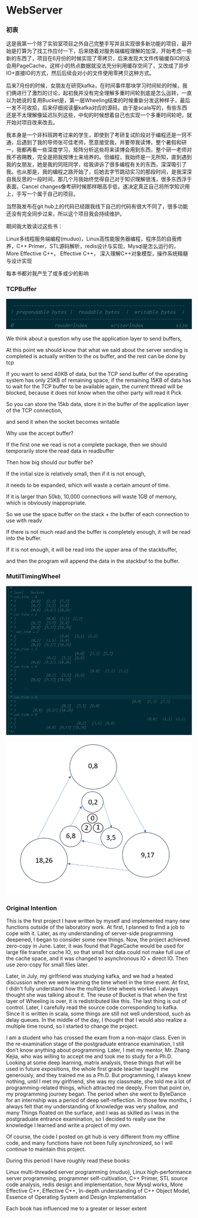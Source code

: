 # WebServer

### 初衷

这是我第一个除了实验室项目之外自己完整手写并且实现很多新功能的项目，最开始是打算为了找工作应付一下，后来随着对服务端编程理解的加深，开始考虑一些新的东西了，项目在6月份的时候实现了零拷贝，后来发现大文件传输缓存IO的话会用PageCache，这样小的热点数据就没法充分利用缓存空间了，又改成了异步IO+直接IO的方式，然后后续会对小的文件使用零拷贝这种方式。

后来7月份的时候，女朋友在研究kafka，在时间事件那块学习时间轮的时候，我们俩进行了激烈的讨论，起初我并没有完全理解多重时间轮到底是怎么运转，一直以为她说的复用Bucket是，第一层Wheeling结束的时候重新分发这种样子，最后一发不可收拾，后来仔细阅读量kafka对应的源码，由于是scala写的，有些东西还是不太理解像延迟队列这些，中旬的时候想着自己也实现一个多重时间轮吧，就开始对项目改来改去。

我本身是一个非科班跨考过来的学生，即使到了考研复试阶段对于编程还是一窍不通，后遇到了我的导师张可佳老师，愿意接受我，并要带我读博，整个暑假和研一，我都再看一些深度学习，矩阵分析这些将来读博会用到东西，整个研一老师对我不吝赐教，完全是把我按博士来培养的。但编程，我始终是一无所知，直到遇到我的女朋友，她是我的同班同学，给我讲诉了很多编程有关的东西，深深吸引了我。也从那是，我的编程之路开始了，后她去字节跳动实习的那段时间，是我深深自我反思的一段时间，那几个月我始终觉得自己对于知识理解很浅，很多东西浮于表面，Cancel changes像考研时候那样眼高手低，遂决定真正自己将所学知识用上，手写一个属于自己的项目。

当然我发布在git hub上的代码已经跟我线下自己的代码有很大不同了，很多功能还没有完全同步过来，所以这个项目我会持续维护。

期间我大致读过这些书：

Linux多线程服务端编程(muduo)，Linux高性能服务器编程，程序员的自我修养，C++ Primer，STL源码解析，redis设计与实现，Mysql是怎么运行的， More Effective C++， Effective C++， 深入理解C++对象模型，操作系统精髓与设计实现

每本书都对我产生了或多或少的影响

### TCPBuffer

![](./resources/Redme/TCPbuffer.jpg)

We think about a question why use the application layer to send buffers,

At this point we should know that what we said about the server sending is completed is actually written to the os buffer, and the rest can be done by tcp

If you want to send 40KB of data, but the TCP send buffer of the operating system has only 25KB of remaining space, if the remaining 15KB of data has to wait for the TCP buffer to be available again, the current thread will be blocked, because it does not know when the other party will read it Pick

So you can store the 15kb data, store it in the buffer of the application layer of the TCP connection, 

and send it when the socket becomes writable

Why use the accept buffer?

If the first one we read is not a complete package, then we should temporarily store the read data in readbuffer

Then how big should our buffer be?

If the initial size is relatively small, then if it is not enough, 

it needs to be expanded, which will waste a certain amount of time. 

If it is larger than 50kb, 10,000 connections will waste 1GB of memory, which is obviously inappropriate.

So we use the space buffer on the stack + the buffer of each connection to use with readv

If there is not much read and the buffer is completely enough, it will be read into the buffer. 

If it is not enough, it will be read into the upper area of the stackbuffer, 

and then the program will append the data in the stackbuf to the buffer.

### MutilTimingWheel

![](./resources/Redme/tiimingwheel.jpg)

![preview](./resources/Redme/timewheel2.jpg)

### Original Intention

This is the first project I have written by myself and implemented many new functions outside of the laboratory work. At first, I planned to find a job to cope with it. Later, as my understanding of server-side programming deepened, I began to consider some new things. Now, the project achieved zero-copy in June. Later, it was found that PageCache would be used for large file transfer cache IO, so that small hot data could not make full use of the cache space, and it was changed to asynchronous IO + direct IO. Then use zero-copy for small files later.

Later, in July, my girlfriend was studying kafka, and we had a heated discussion when we were learning the time wheel in the time event. At first, I didn't fully understand how the multiple time wheels worked. I always thought she was talking about it. The reuse of Bucket is that when the first layer of Wheeling is over, it is redistributed like this. The last thing is out of control. Later, I carefully read the source code corresponding to kafka. Since it is written in scala, some things are still not well understood, such as delay queues. In the middle of the day, I thought that I would also realize a multiple time round, so I started to change the project. 

I am a student who has crossed the exam from a non-major class. Even in the re-examination stage of the postgraduate entrance examination, I still don’t know anything about programming. Later, I met my mentor, Mr. Zhang Kejia, who was willing to accept me and took me to study for a Ph.D. Looking at some deep learning, matrix analysis, these things that will be used in future expositions, the whole first grade teacher taught me generously, and they trained me as a Ph.D. But programming, I always knew nothing, until I met my girlfriend, she was my classmate, she told me a lot of programming-related things, which attracted me deeply. From that point on, my programming journey began. The period when she went to ByteDance for an internship was a period of deep self-reflection. In those few months, I always felt that my understanding of knowledge was very shallow, and many Things floated on the surface, and I was as skilled as I was in the postgraduate entrance examination, so I decided to really use the knowledge I learned and write a project of my own.

Of course, the code I posted on git hub is very different from my offline code, and many functions have not been fully synchronized, so I will continue to maintain this project. 

During this period I have roughly read these books: 

Linux multi-threaded server programming (muduo), Linux high-performance server programming, programmer self-cultivation, C++ Primer, STL source code analysis, redis design and implementation, how Mysql works, More Effective C++, Effective C++, In-depth understanding of C++ Object Model, Essence of Operating System and Design Implementation 

Each book has influenced me to a greater or lesser extent

